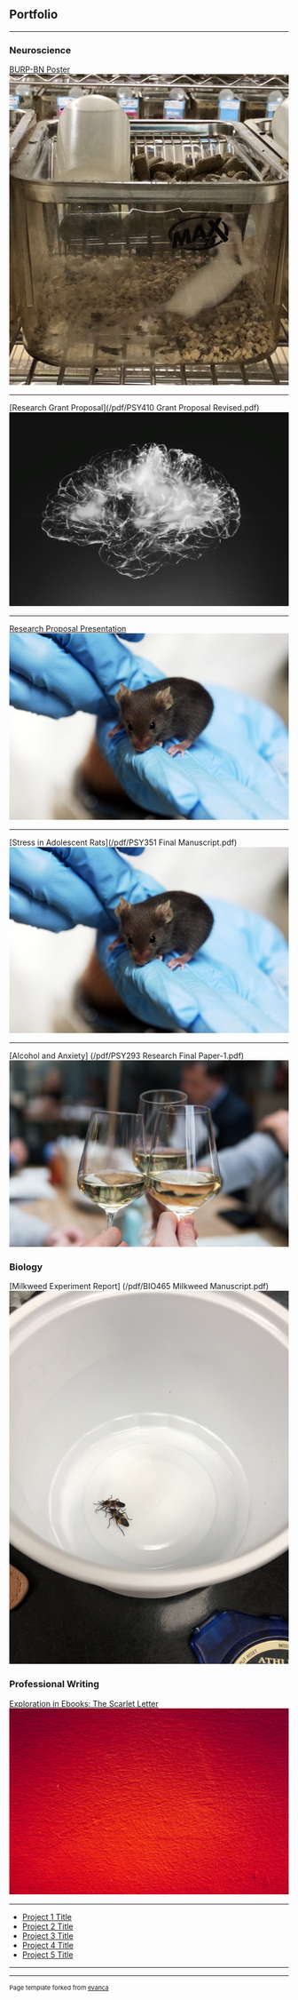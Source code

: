 ## Portfolio

---

### Neuroscience 

[BURP-BN Poster](/pdf/DATKO_Hinklefinal.pdf)
<img src="images/IMG-2612.jpg?raw=true"/>

---
[Research Grant Proposal](/pdf/PSY410 Grant Proposal Revised.pdf)
<img src="images/alina-grubnyak-tEVGmMaPFXk-unsplash-cropped.jpg?raw=true"/>

---
[Research Proposal Presentation](https://1drv.ms/b/s!AiohIVjc79L6vDT6vk-KqESyRUMu)
<img src="images/Lab_mouse_mg_3213.jpg?raw=true"/>

---
[Stress in Adolescent Rats](/pdf/PSY351 Final Manuscript.pdf)
<img src="images/Lab_mouse_mg_3213.jpg?raw=true"/>

---
[Alcohol and Anxiety] (/pdf/PSY293 Research Final Paper-1.pdf)
<img src="images/matthieu-joannon-6ciLddToTgM-unsplash.jpg?raw=true"/>

### Biology

[Milkweed Experiment Report] (/pdf/BIO465 Milkweed Manuscript.pdf)
<img src="images/IMG-0376.jpg?raw=true"/>

### Professional Writing

[Exploration in Ebooks: The Scarlet Letter](https://github.com/timlockridge/digpub-the-scarlet-letter)
<img src="/images/lauris-rozentals-RyKLUffUhVM-unsplash.jpg?raw=true"/>

---
- [Project 1 Title](http://example.com/)
- [Project 2 Title](http://example.com/)
- [Project 3 Title](http://example.com/)
- [Project 4 Title](http://example.com/)
- [Project 5 Title](http://example.com/)

---




---
<p style="font-size:11px">Page template forked from <a href="https://github.com/evanca/quick-portfolio">evanca</a></p>
<!-- Remove above link if you don't want to attibute -->
